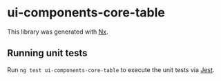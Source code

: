 # ui-components-core-table

This library was generated with [Nx](https://nx.dev).

## Running unit tests

Run `ng test ui-components-core-table` to execute the unit tests via [Jest](https://jestjs.io).
